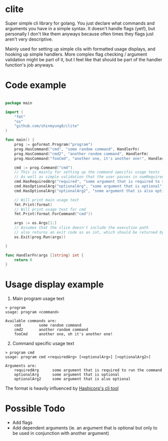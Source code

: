 # clite

Super simple cli library for golang. You just declare what commands and arguments you have in a simple syntax.
It doesn't handle flags (yet!), but personally I don't like them anyways because often times they
flags just aren't very descriptive.

Mainly used for setting up simple clis with formatted usage displays, and hooking up simple handlers.
More complex flag checking / argument validation might be part of it, but I feel like that should be
part of the handler function's job anyways.

# Code example

```go

package main

import (
    "fmt"
    "os"
    "github.com/shinmyung0/clite"
)

func main() {
    prog := goformat.Program("program")
    prog.HasCommand("cmd", "some random command", HandlerFn)
    prog.HasCommand("cmd2", "another random command", HandlerFm)
    prog.HasCommand("fooCmd", "another one, it's another one!", HandlerFn)

    cmd := prog.Command("cmd")
    // This is mainly for setting up the command specific usage texts
    // As well as simple validation that the user passes in numRequired <= len(args) <= numTotal arguments
    cmd.HasRequiredArg("required", "some argument that is required to run the command")
    cmd.HasOptionalArg("optionalArg", "some argument that is optional")
    cmd.HasOptionalArg("optionalArg2", "some argument that is also optional")

    // Will print main usage text
    fmt.Print(format)
    // Will print usage text for cmd
    fmt.Print(format.ForCommand("cmd"))

    args := os.Args[1:]
    // Assumes that the slice doesn't include the execution path
    // also returns an exit code as an int, which should be returned by the handlers
    os.Exit(prog.Run(args))

}

func HandlerFn(args []string) int {
    return 0
}

```

# Usage display example

1. Main program usage text

```
> program
usage: program <command>

Available commands are:
    cmd        some random command
    cmd2       another random command
    fooCmd     another one, oh it's another one!

```

2. Command specific usage text

```
> program cmd
usage: program cmd <requiredArg> [<optionalArg>] [<optionalArg2>]

Arguments are:
    requiredArg      some argument that is required to run the command
    optionalArg      some argument that is optional
    optionalArg2     some argument that is also optional

```

The format is heavily influenced by [Hashicorp's cli tool](https://github.com/mitchellh/cli)



# Possible Todo
- Add flags
- Add dependent arguments (ie. an argument that is optional but only to be used in conjunction with another argument)
